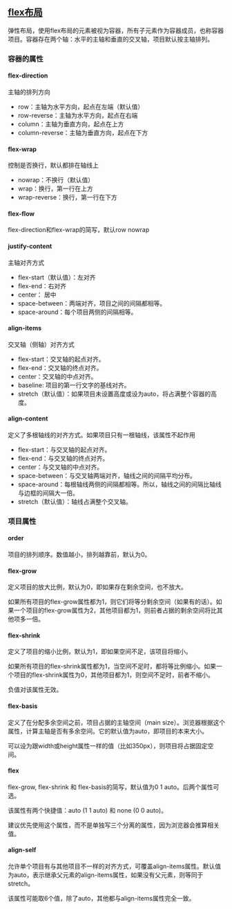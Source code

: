 ## [flex布局](https://www.ruanyifeng.com/blog/2015/07/flex-grammar.html)

弹性布局，使用flex布局的元素被视为容器，所有子元素作为容器成员，也称容器项目。容器存在两个轴：水平的主轴和垂直的交叉轴，项目默认按主轴排列。

### 容器的属性

#### flex-direction
主轴的排列方向
- row：主轴为水平方向，起点在左端（默认值）
- row-reverse：主轴为水平方向，起点在右端
- column：主轴为垂直方向，起点在上方
- column-reverse：主轴为垂直方向，起点在下方

#### flex-wrap
控制是否换行，默认都排在轴线上
- nowrap：不换行（默认值）
- wrap：换行，第一行在上方
- wrap-reverse：换行，第一行在下方

#### flex-flow
flex-direction和flex-wrap的简写，默认row nowrap

#### justify-content
主轴对齐方式
- flex-start（默认值）：左对齐
- flex-end：右对齐
- center： 居中
- space-between：两端对齐，项目之间的间隔都相等。
- space-around：每个项目两侧的间隔相等。

#### align-items
交叉轴（侧轴）对齐方式
- flex-start：交叉轴的起点对齐。
- flex-end：交叉轴的终点对齐。
- center：交叉轴的中点对齐。
- baseline: 项目的第一行文字的基线对齐。
- stretch（默认值）：如果项目未设置高度或设为auto，将占满整个容器的高度。

#### align-content
定义了多根轴线的对齐方式。如果项目只有一根轴线，该属性不起作用
- flex-start：与交叉轴的起点对齐。
- flex-end：与交叉轴的终点对齐。
- center：与交叉轴的中点对齐。
- space-between：与交叉轴两端对齐，轴线之间的间隔平均分布。
- space-around：每根轴线两侧的间隔都相等。所以，轴线之间的间隔比轴线与边框的间隔大一倍。
- stretch（默认值）：轴线占满整个交叉轴。

### 项目属性

#### order
项目的排列顺序。数值越小，排列越靠前，默认为0。
#### flex-grow
定义项目的放大比例，默认为0，即如果存在剩余空间，也不放大。

如果所有项目的flex-grow属性都为1，则它们将等分剩余空间（如果有的话）。如果一个项目的flex-grow属性为2，其他项目都为1，则前者占据的剩余空间将比其他项多一倍。

#### flex-shrink
定义了项目的缩小比例，默认为1，即如果空间不足，该项目将缩小。

如果所有项目的flex-shrink属性都为1，当空间不足时，都将等比例缩小。如果一个项目的flex-shrink属性为0，其他项目都为1，则空间不足时，前者不缩小。

负值对该属性无效。

#### flex-basis
定义了在分配多余空间之前，项目占据的主轴空间（main size）。浏览器根据这个属性，计算主轴是否有多余空间。它的默认值为auto，即项目的本来大小。

可以设为跟width或height属性一样的值（比如350px），则项目将占据固定空间。

#### flex
flex-grow, flex-shrink 和 flex-basis的简写，默认值为0 1 auto。后两个属性可选。

该属性有两个快捷值：auto (1 1 auto) 和 none (0 0 auto)。

建议优先使用这个属性，而不是单独写三个分离的属性，因为浏览器会推算相关值。

#### align-self
允许单个项目有与其他项目不一样的对齐方式，可覆盖align-items属性。默认值为auto，表示继承父元素的align-items属性，如果没有父元素，则等同于stretch。

该属性可能取6个值，除了auto，其他都与align-items属性完全一致。